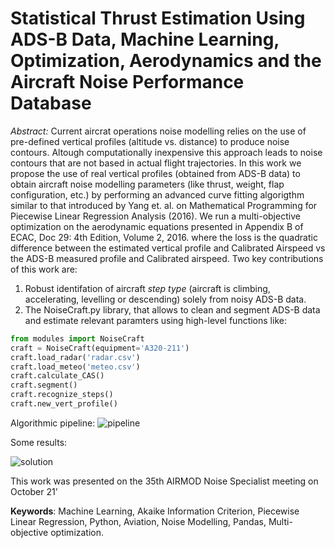 # Statistical Thrust Estimation Using ADS-B Data, Machine Learning, Optimization, Aerodynamics and the Aircraft Noise Performance Database

*Abstract:* Current aircrat operations noise modelling relies on the use of pre-defined vertical profiles (altitude vs. distance) to produce noise contours.
Altough computationally inexpensive this approach leads to noise contours that are not based in actual flight trajectories.
In this work we propose the use of real vertical profiles (obtained from ADS-B data) to obtain aircraft noise modelling parameters (like thrust, weight, flap
configuration, etc.) by performing an advanced curve fitting algorigthm similar to that introduced by Yang et. al. on Mathematical Programming for Piecewise 
Linear Regression Analysis (2016). We run a multi-objective optimization on the aerodynamic equations presented in Appendix B of ECAC, Doc 29: 4th Edition, Volume 2, 2016.
where the loss is the quadratic difference between the estimated vertical profile and Calibrated Airspeed vs the ADS-B measured profile and Calibrated airspeed. 
Two key contributions of this work are:
1. Robust identifation of aircraft *step type* (aircraft is climbing, accelerating, levelling or descending) solely from noisy ADS-B data.
2. The NoiseCraft.py library, that allows to clean and segment ADS-B data and estimate relevant paramters using high-level functions like:
```python
from modules import NoiseCraft
craft = NoiseCraft(equipment='A320-211')
craft.load_radar('radar.csv')
craft.load_meteo('meteo.csv')
craft.calculate_CAS()
craft.segment()
craft.recognize_steps()
craft.new_vert_profile()
```


Algorithmic pipeline:
![pipeline](https://user-images.githubusercontent.com/36279027/161813955-475d2b74-09bb-4acb-80d0-ee7c673d1d46.png)

Some results:

![solution](https://user-images.githubusercontent.com/36279027/161814117-4ac1f07a-d449-4b3d-8fd3-6200073d502e.png)


This work was presented on the 35th AIRMOD Noise Specialist meeting on October 21’

**Keywords**: Machine Learning, Akaike Information Criterion, Piecewise Linear Regression, Python, Aviation, Noise Modelling, Pandas, Multi-objective optimization.
